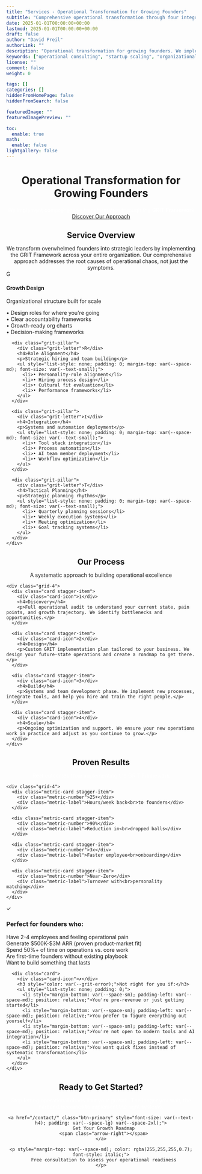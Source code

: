 ```yaml
---
title: "Services - Operational Transformation for Growing Founders"
subtitle: "Comprehensive operational transformation through four integrated pillars"
date: 2025-01-01T00:00:00+00:00
lastmod: 2025-01-01T00:00:00+00:00
draft: false
author: "David Preil"
authorLink: ""
description: "Operational transformation for growing founders. We implement comprehensive change through organizational design, strategic hiring, systems automation, and planning rhythms."
keywords: ["operational consulting", "startup scaling", "organizational design", "strategic hiring", "systems automation", "planning rhythms"]
license: ""
comment: false
weight: 0

tags: []
categories: []
hiddenFromHomePage: false
hiddenFromSearch: false

featuredImage: ""
featuredImagePreview: ""

toc:
  enable: true
math:
  enable: false
lightgallery: false
---
```


<div class="hero section-dark">
  <div class="container">
    <div class="hero-content" style="text-align: center;">
      <h1 class="hero-headline">
        Operational <span class="accent">Transformation</span> for Growing Founders
      </h1>
      <p style="font-size: var(--text-h4); margin-bottom: var(--space-xl); color: rgba(255,255,255,0.9);">
        We implement comprehensive transformation through the <strong style="color: var(--grit-orange);">GRIT Framework</strong>
      </p>
      <a href="#overview" class="btn-primary">
        Discover Our Approach
        <span class="arrow-right"></span>
      </a>
    </div>
  </div>
</div>

<div class="section" id="overview">
  <div class="container-narrow">
    <h2 style="text-align: center; margin-bottom: var(--space-xl);">Service Overview</h2>
    <p style="text-align: center; font-size: var(--text-h4); color: var(--grit-gray-cool); margin-bottom: var(--space-2xl);">
      We transform overwhelmed founders into strategic leaders by implementing the GRIT Framework across your entire organization. Our comprehensive approach addresses the root causes of operational chaos, not just the symptoms.
    </p>
  </div>
</div>

<div class="section section-light">
  <div class="container">
    <div class="grit-framework">
      <div class="grit-pillar">
        <div class="grit-letter">G</div>
        <h4>Growth Design</h4>
        <p>Organizational structure built for scale</p>
        <ul style="list-style: none; padding: 0; margin-top: var(--space-md); font-size: var(--text-small);">
          <li>• Design roles for where you're going</li>
          <li>• Clear accountability frameworks</li>
          <li>• Growth-ready org charts</li>
          <li>• Decision-making frameworks</li>
        </ul>
      </div>
      
      <div class="grit-pillar">
        <div class="grit-letter">R</div>
        <h4>Role Alignment</h4>
        <p>Strategic hiring and team building</p>
        <ul style="list-style: none; padding: 0; margin-top: var(--space-md); font-size: var(--text-small);">
          <li>• Personality-role alignment</li>
          <li>• Hiring process design</li>
          <li>• Cultural fit evaluation</li>
          <li>• Performance frameworks</li>
        </ul>
      </div>
      
      <div class="grit-pillar">
        <div class="grit-letter">I</div>
        <h4>Integration</h4>
        <p>Systems and automation deployment</p>
        <ul style="list-style: none; padding: 0; margin-top: var(--space-md); font-size: var(--text-small);">
          <li>• Tool stack integration</li>
          <li>• Process automation</li>
          <li>• AI team member deployment</li>
          <li>• Workflow optimization</li>
        </ul>
      </div>
      
      <div class="grit-pillar">
        <div class="grit-letter">T</div>
        <h4>Tactical Planning</h4>
        <p>Strategic planning rhythms</p>
        <ul style="list-style: none; padding: 0; margin-top: var(--space-md); font-size: var(--text-small);">
          <li>• Quarterly planning sessions</li>
          <li>• Weekly execution systems</li>
          <li>• Meeting optimization</li>
          <li>• Goal tracking systems</li>
        </ul>
      </div>
    </div>
  </div>
</div>

<div class="divider-slash"></div>

<div class="section">
  <div class="container">
    <h2 style="text-align: center; margin-bottom: var(--space-md);">Our Process</h2>
    <p style="text-align: center; color: var(--grit-gray-cool); margin-bottom: var(--space-2xl); font-size: var(--text-h4);">
      A systematic approach to building operational excellence
    </p>
    
    <div class="grid-4">
      <div class="card stagger-item">
        <div class="card-icon">1</div>
        <h4>Discovery</h4>
        <p>Full operational audit to understand your current state, pain points, and growth trajectory. We identify bottlenecks and opportunities.</p>
      </div>
      
      <div class="card stagger-item">
        <div class="card-icon">2</div>
        <h4>Design</h4>
        <p>Custom GRIT implementation plan tailored to your business. We design your future-state operations and create a roadmap to get there.</p>
      </div>
      
      <div class="card stagger-item">
        <div class="card-icon">3</div>
        <h4>Build</h4>
        <p>Systems and team development phase. We implement new processes, integrate tools, and help you hire and train the right people.</p>
      </div>
      
      <div class="card stagger-item">
        <div class="card-icon">4</div>
        <h4>Scale</h4>
        <p>Ongoing optimization and support. We ensure your new operations work in practice and adjust as you continue to grow.</p>
      </div>
    </div>
  </div>
</div>

<div class="section section-dark">
  <div class="container">
    <h2 style="text-align: center; margin-bottom: var(--space-md); color: var(--grit-white);">Proven Results</h2>
    <p style="text-align: center; color: rgba(255,255,255,0.9); margin-bottom: var(--space-2xl); font-size: var(--text-h4);">
      Real outcomes from implementing the GRIT Framework
    </p>
    
    <div class="grid-4">
      <div class="metric-card stagger-item">
        <div class="metric-number">25+</div>
        <div class="metric-label">Hours/week back<br>to founders</div>
      </div>
      
      <div class="metric-card stagger-item">
        <div class="metric-number">90%</div>
        <div class="metric-label">Reduction in<br>dropped balls</div>
      </div>
      
      <div class="metric-card stagger-item">
        <div class="metric-number">3x</div>
        <div class="metric-label">Faster employee<br>onboarding</div>
      </div>
      
      <div class="metric-card stagger-item">
        <div class="metric-number">Near-Zero</div>
        <div class="metric-label">Turnover with<br>personality matching</div>
      </div>
    </div>
  </div>
</div>

<div class="section section-accent">
  <div class="container">
    <div class="grid-2">
      <div class="card">
        <div class="card-icon">✓</div>
        <h3 style="color: var(--grit-success);">Perfect for founders who:</h3>
        <ul style="list-style: none; padding: 0;">
          <li style="margin-bottom: var(--space-sm); padding-left: var(--space-md); position: relative;">Have 2-4 employees and feeling operational pain</li>
          <li style="margin-bottom: var(--space-sm); padding-left: var(--space-md); position: relative;">Generate $500K-$3M ARR (proven product-market fit)</li>
          <li style="margin-bottom: var(--space-sm); padding-left: var(--space-md); position: relative;">Spend 50%+ of time on operations vs. core work</li>
          <li style="margin-bottom: var(--space-sm); padding-left: var(--space-md); position: relative;">Are first-time founders without existing playbook</li>
          <li style="margin-bottom: var(--space-sm); padding-left: var(--space-md); position: relative;">Want to build something that lasts</li>
        </ul>
      </div>
      
      <div class="card">
        <div class="card-icon">✗</div>
        <h3 style="color: var(--grit-error);">Not right for you if:</h3>
        <ul style="list-style: none; padding: 0;">
          <li style="margin-bottom: var(--space-sm); padding-left: var(--space-md); position: relative;">You're pre-revenue or just getting started</li>
          <li style="margin-bottom: var(--space-sm); padding-left: var(--space-md); position: relative;">You prefer to figure everything out yourself</li>
          <li style="margin-bottom: var(--space-sm); padding-left: var(--space-md); position: relative;">You're not open to modern tools and AI integration</li>
          <li style="margin-bottom: var(--space-sm); padding-left: var(--space-md); position: relative;">You want quick fixes instead of systematic transformation</li>
        </ul>
      </div>
    </div>
  </div>
</div>

<div class="section section-dark">
  <div class="container-narrow" style="text-align: center;">
    <h2 style="color: var(--grit-white); margin-bottom: var(--space-md);">Ready to Get Started?</h2>
    <p style="color: rgba(255,255,255,0.9); font-size: var(--text-h4); margin-bottom: var(--space-xl);">
      Stop letting operational chaos limit your growth. The longer you wait, the harder it becomes to implement the right systems.
    </p>
    
    <a href="/contact/" class="btn-primary" style="font-size: var(--text-h4); padding: var(--space-lg) var(--space-2xl);">
      Get Your Growth Roadmap
      <span class="arrow-right"></span>
    </a>
    
    <p style="margin-top: var(--space-md); color: rgba(255,255,255,0.7); font-style: italic;">
      Free consultation to assess your operational readiness
    </p>
  </div>
</div>

<div class="pattern-dots" style="top: 15%; right: 5%;"></div>
<div class="pattern-dots" style="bottom: 25%; left: 10%;"></div>